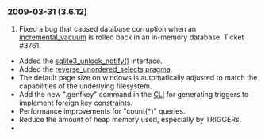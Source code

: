 ### 2009\-03\-31 (3\.6\.12\)

1. Fixed a bug that caused database corruption when an [incremental\_vacuum](pragma.html#pragma_incremental_vacuum) is
 rolled back in an in\-memory database. Ticket \#3761\.
- Added the [sqlite3\_unlock\_notify()](c3ref/unlock_notify.html) interface.
- Added the [reverse\_unordered\_selects pragma](pragma.html#pragma_reverse_unordered_selects).
- The default page size on windows is automatically adjusted to match the
 capabilities of the underlying filesystem.
- Add the new ".genfkey" command in the [CLI](cli.html) for generating triggers to
 implement foreign key constraints.
- Performance improvements for "count(\*)" queries.
- Reduce the amount of heap memory used, especially by TRIGGERs.
-




